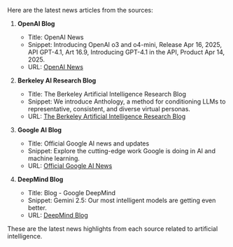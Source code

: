 Here are the latest news articles from the sources:

1. **OpenAI Blog**
   - Title: OpenAI News
   - Snippet: Introducing OpenAI o3 and o4-mini, Release Apr 16, 2025, API GPT-4.1, Art 16.9, Introducing GPT-4.1 in the API, Product Apr 14, 2025.
   - URL: [OpenAI News](https://openai.com/news/)

2. **Berkeley AI Research Blog**
   - Title: The Berkeley Artificial Intelligence Research Blog
   - Snippet: We introduce Anthology, a method for conditioning LLMs to representative, consistent, and diverse virtual personas.
   - URL: [The Berkeley Artificial Intelligence Research Blog](http://bair.berkeley.edu/blog/)

3. **Google AI Blog**
   - Title: Official Google AI news and updates
   - Snippet: Explore the cutting-edge work Google is doing in AI and machine learning.
   - URL: [Official Google AI News](https://blog.google/technology/ai/)

4. **DeepMind Blog**
   - Title: Blog - Google DeepMind
   - Snippet: Gemini 2.5: Our most intelligent models are getting even better.
   - URL: [DeepMind Blog](https://deepmind.google/discover/blog/)

These are the latest news highlights from each source related to artificial intelligence.